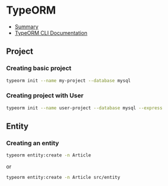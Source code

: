 # TypeORM

* [Summary](README.md)
* [TypeORM CLI Documentation](https://github.com/typeorm/typeorm/blob/master/docs/using-cli.md)

## Project

### Creating basic project

``` sh
typeorm init --name my-project --database mysql
```

### Creating project with User

``` sh
typeorm init --name user-project --database mysql --express
```

## Entity

### Creating an entity

``` sh
typeorm entity:create -n Article
```

or 

``` sh
typeorm entity:create -n Article src/entity
```


